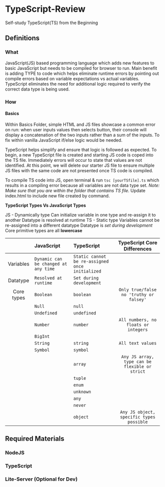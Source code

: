 # TypeScript-Review

Self-study TypeScript(TS) from the Beginning

## Definitions

### What

JavaScript(JS) based programming language which adds new features to basic JavaScript but needs to be compiled for browser to run. Main benefit is adding TYPE to code which helps eliminate runtime errors by pointing out compile errors based on variable expectations vs actual variables. TypeScript eliminates the need for additional logic required to verify the correct data type is being used.

### How

#### Basics

Within Basics Folder, simple HTML and JS files showcase a common error on run: when user inputs values then selects button, their console will display a concatenation of the two inputs rather than a sum of the inputs. To fix within vanilla JavaScript if/else logic would be needed.

TypeScript helps simplify and ensure that logic is followed as expected. To begin, a new TypeScript file is created and starting JS code is coped into the TS file. Immediately errors will occur to state that values are not identified. At this point, we will delete our starter JS file to ensure multiple JS files with the same code are not presented once TS code is compiled.

To compile TS code into JS, open terminal & run `tsc [yourTSfile].ts` which results in a compiling error because all variables are not data type set. _Note: Make sure that you are within the folder that contains TS file._ Update index.html to include new file created by command.

**TypeScript Types Vs JavaScript Types**

JS - Dynamically type
Can initialize variable in one type and re-assign it to another
Datatype is resolved at runtime
TS - Static type
Variables cannot be re-assigned into a different datatype
Datatype is _set during development_
Core primitive types are all **lowercase**

|            | JavaScript                           | TypeScript                                      |          TypeScript Core Differences           |
| :--------: | :----------------------------------- | :---------------------------------------------- | :--------------------------------------------: |
| Variables  | `Dynamic can be changed at any time` | `Static cannot be re-assigned once initialized` |                                                |
|  Datatype  | `Resolved at runtime`                | `Set during development`                        |                                                |
| Core types | `Boolean`                            | `boolean`                                       |    `Only true/false no 'truthy or falsey'`     |
|            | `Null`                               | `null`                                          |
|            | `Undefined`                          | `undefined`                                     |
|            | `Number`                             | `number`                                        |      `All numbers, no floats or integers`      |
|            | `BigInt`                             |                                                 |
|            | `String`                             | `string`                                        |               `All text values`                |
|            | `Symbol`                             | `symbol`                                        |
|            |                                      | `array`                                         | `Any JS array, type can be flexible or strict` |
|            |                                      | `tuple`                                         |
|            |                                      | `enum`                                          |
|            |                                      | `unknown`                                       |
|            |                                      | `any`                                           |
|            |                                      | `never`                                         |
|            |                                      | `object`                                        |    `Any JS object, specific types possible`    |

## Required Materials

### NodeJS

### TypeScript

### Lite-Server (Optional for Dev)
